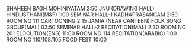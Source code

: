 SHAHEEN BAGH
MOHINIYATAM 
2:50
JNU (DRAWING HALL)
HINDUSTHANI(M&F) 
1:00
SEMINAR HALL-1
KADHAPRASANGAM 
2:50
ROOM NO 111
CARTOONING
2:15
JAMIA (NEAR CANTEEN)
FOLK SONG GROUP(MAL)
02:50
SEMINAR HALL-2
RECITATION(MAL)
2:30
ROOM NO 201
ELOCUTION(ENG) 
11:00
ROOM NO 114
RECITATION(ARABIC) 
1:00
ROOM NO 110/108/105
FOOD FEST 
10:00